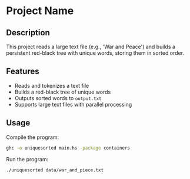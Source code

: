 # Project Name

## Description
This project reads a large text file (e.g., 'War and Peace') and builds a persistent red-black tree with unique words, storing them in sorted order.

## Features
- Reads and tokenizes a text file
- Builds a red-black tree of unique words
- Outputs sorted words to `output.txt`
- Supports large text files with parallel processing

## Usage
Compile the program:
```bash
ghc -o uniquesorted main.hs -package containers
```
Run the program:
```bash
./uniquesorted data/war_and_piece.txt
```
